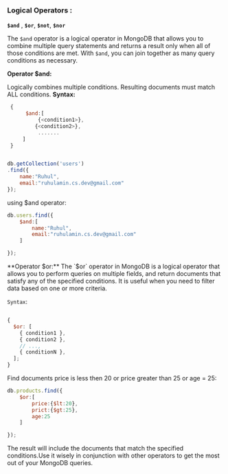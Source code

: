 ### Logical Operators : 
**`$and`** , **`$or`**, **`$not`**, **`$nor`**

The `$and` operator is a logical operator in MongoDB that allows you to combine multiple query statements and returns a result only when all of those conditions are met. With `$and`, you can join together as many query conditions as necessary.

**Operator $and:** 

Logically combines multiple conditions. Resulting documents must match ALL conditions.
**Syntax:**

```javascript
 {
      $and:[
          {<condition1>},
         {<condition2>},
          .......
     ]
 }
```

```javascript

db.getCollection('users')
.find({
    name:"Ruhul",
    email:"ruhulamin.cs.dev@gmail.com"
});

```
using $and operator:

```javascript
db.users.find({
    $and:[
        name:"Ruhul",
        email:"ruhulamin.cs.dev@gmail.com"
    ]

});
```

**Operator $or:**
The `$or` operator in MongoDB is a logical operator that allows you to perform queries on multiple fields, and return documents that satisfy any of the specified conditions. It is useful when you need to filter data based on one or more criteria.

`Syntax`: 

```javascript

{
  $or: [
    { condition1 },
    { condition2 },
    // ...,
    { conditionN },
  ];
}

```

Find documents price is less then 20 or price greater than 25 or age = 25: 

```javascript
db.products.find({
    $or:[
        price:{$lt:20},
        prict:{$gt:25},
        age:25
    ]

});


```

The result will include the documents that match the specified conditions.Use it wisely in conjunction with other operators to get the most out of your MongoDB queries.